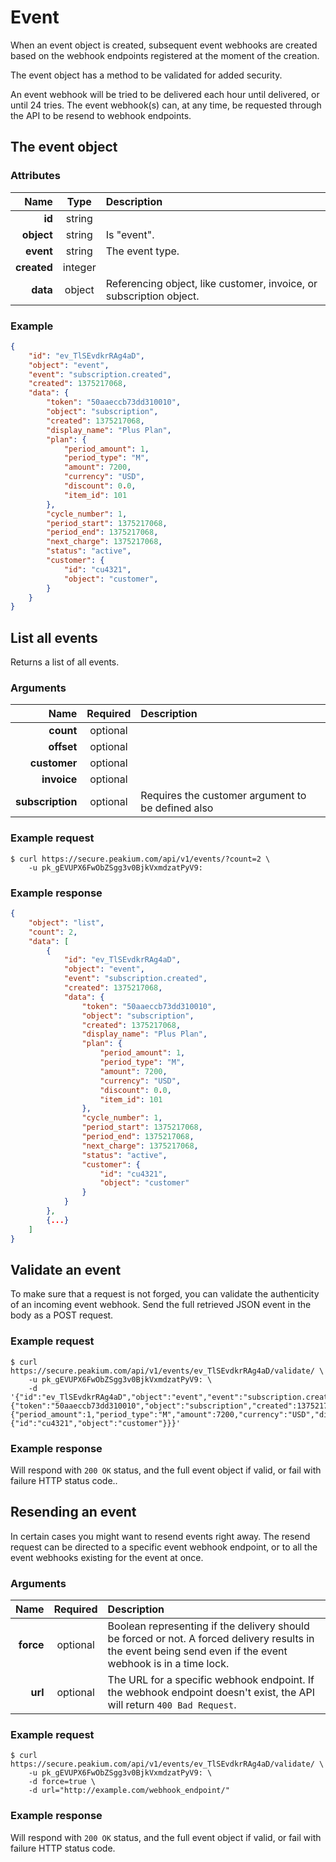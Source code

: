 Event
=====

When an event object is created, subsequent event webhooks are created based on the webhook endpoints registered at the moment of the creation.

The event object has a method to be validated for added security.

An event webhook will be tried to be delivered each hour until delivered, or until 24 tries. The event webhook(s) can, at any time, be requested through the API to be resend to webhook endpoints.

The event object
----------------

### Attributes

Name | Type | Description
--:|:-:|:--
**id** | string |
**object** | string | Is "event".
**event** | string | The event type.
**created** | integer |
**data** | object | Referencing object, like customer, invoice, or subscription object.

### Example

```json
{
	"id": "ev_TlSEvdkrRAg4aD",
	"object": "event",
	"event": "subscription.created",
	"created": 1375217068,
	"data": {
		"token": "50aaeccb73dd310010",
		"object": "subscription",
		"created": 1375217068,
		"display_name": "Plus Plan",
		"plan": {
			"period_amount": 1,
			"period_type": "M",
			"amount": 7200,
			"currency": "USD",
			"discount": 0.0,
			"item_id": 101
		},
		"cycle_number": 1,
		"period_start": 1375217068,
		"period_end": 1375217068,
		"next_charge": 1375217068,
		"status": "active",
		"customer": {
			"id": "cu4321",
			"object": "customer",
		}
	}
}
```

List all events
---------------
Returns a list of all events.

### Arguments

Name | Required | Description
--:|:-:|:--
**count** | optional |
**offset** | optional |
**customer** | optional |
**invoice** | optional |
**subscription** | optional | Requires the customer argument to be defined also

### Example request

	$ curl https://secure.peakium.com/api/v1/events/?count=2 \
		-u pk_gEVUPX6FwObZSgg3v0BjkVxmdzatPyV9:

### Example response

```json
{
	"object": "list",
	"count": 2,
	"data": [
		{
			"id": "ev_TlSEvdkrRAg4aD",
			"object": "event",
			"event": "subscription.created",
			"created": 1375217068,
			"data": {
				"token": "50aaeccb73dd310010",
				"object": "subscription",
				"created": 1375217068,
				"display_name": "Plus Plan",
				"plan": {
					"period_amount": 1,
					"period_type": "M",
					"amount": 7200,
					"currency": "USD",
					"discount": 0.0,
					"item_id": 101
				},
				"cycle_number": 1,
				"period_start": 1375217068,
				"period_end": 1375217068,
				"next_charge": 1375217068,
				"status": "active",
				"customer": {
					"id": "cu4321",
					"object": "customer"
				}
			}
		},
		{...}
	]
}
```

Validate an event
-----------------
To make sure that a request is not forged, you can validate the authenticity of an incoming event webhook. Send the full retrieved JSON event in the body as a POST request.

### Example request

	$ curl https://secure.peakium.com/api/v1/events/ev_TlSEvdkrRAg4aD/validate/ \
		-u pk_gEVUPX6FwObZSgg3v0BjkVxmdzatPyV9: \
		-d '{"id":"ev_TlSEvdkrRAg4aD","object":"event","event":"subscription.created","created":1375217068,"data":{"token":"50aaeccb73dd310010","object":"subscription","created":1375217068,"display_name":"PlusPlan","plan":{"period_amount":1,"period_type":"M","amount":7200,"currency":"USD","discount":0.0,"item_id":101},"cycle_number":1,"period_start":1375217068,"period_end":1375217068,"next_charge":1375217068,"status":"active","customer":{"id":"cu4321","object":"customer"}}}'

### Example response

Will respond with `200 OK` status, and the full event object if valid, or fail with failure HTTP status code..

Resending an event
------------------
In certain cases you might want to resend events right away. The resend request can be directed to a specific event webhook endpoint, or to all the event webhooks existing for the event at once.

### Arguments

Name | Required | Description
--:|:-:|:--
**force** | optional | Boolean representing if the delivery should be forced or not. A forced delivery results in the event being send even if the event webhook is in a time lock.
**url** | optional | The URL for a specific webhook endpoint. If the webhook endpoint doesn't exist, the API will return `400 Bad Request`.

### Example request

	$ curl https://secure.peakium.com/api/v1/events/ev_TlSEvdkrRAg4aD/validate/ \
		-u pk_gEVUPX6FwObZSgg3v0BjkVxmdzatPyV9: \
		-d force=true \
		-d url="http://example.com/webhook_endpoint/"

### Example response

Will respond with `200 OK` status, and the full event object if valid, or fail with failure HTTP status code.